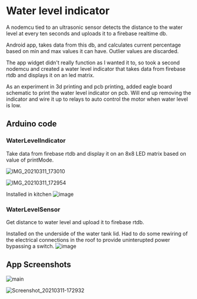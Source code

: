 # Water level indicator

A nodemcu tied to an ultrasonic sensor detects the distance to the water level at every ten seconds and uploads it to a firebase realtime db.

Android app, takes data from this db, and calculates current percentage based on min and max values it can have. Outlier values are discarded.

The app widget didn't really function as I wanted it to, so took a second nodemcu and created a water level indicator that takes data from firebase rtdb and displays it on an led matrix.

As an experiment in 3d printing and pcb printing, added eagle board schematic to print the water level indicator on pcb. Will end up removing the indicator and wire it up to relays to auto control the motor when water level is low.

## Arduino code

### WaterLevelIndicator

Take data from firebase rtdb and display it on an 8x8 LED matrix based on value of printMode.

![IMG_20210311_173010](https://user-images.githubusercontent.com/9362269/110785062-7ed93e00-8290-11eb-8830-0068260a9fc1.jpg)

![IMG_20210311_172954](https://user-images.githubusercontent.com/9362269/110785068-83055b80-8290-11eb-8b11-7795970e5736.jpg)

Installed in kitchen
![image](https://user-images.githubusercontent.com/9362269/120057833-f9318700-c063-11eb-82da-114e88e869ca.png)


### WaterLevelSensor

Get distance to water level and upload it to firebase rtdb.

Installed on the underside of the water tank lid. Had to do some rewiring of the electrical connections in the roof to provide uninterupted power bypassing a switch.
![image](https://user-images.githubusercontent.com/9362269/120058157-968dba80-c066-11eb-8d4d-26f66873411d.png)

## App Screenshots

![main](https://user-images.githubusercontent.com/9362269/110064173-9b5a0f80-7d92-11eb-9c23-230dae3abe87.jpg)

![Screenshot_20210311-172932](https://user-images.githubusercontent.com/9362269/110785179-a4664780-8290-11eb-9458-9b5070759e48.jpg)

